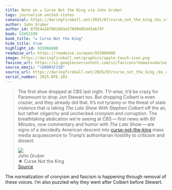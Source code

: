 ```yaml
---
title: Note on ★ Curse Not the King via John Gruber
tags: journalism united-states
canonical: https://daringfireball.net/2025/07/curse_not_the_king_cbs_colbert_trump
author: John Gruber
author_id: 87954a287081893e570d9405d45ab79f
book: 53453199
book_title: "★ Curse Not the King"
hide_title: true
highlight_id: 915966898
readwise_url: https://readwise.io/open/915966898
image: https://daringfireball.net/graphics/apple-touch-icon.png
favicon_url: https://s2.googleusercontent.com/s2/favicons?domain=daringfireball.net
source_emoji: "\U0001F310"
source_url: https://daringfireball.net/2025/07/curse_not_the_king_cbs_colbert_trump#:~:text=The%20first%20shoe,criticism%20and%20dissent.
serial_number: 2025.NTE.103
---
```

> The first shoe dropped at CBS last night. TV-wise, it’d be crazy for Paramount to drop Jon Stewart too. But dropping Colbert is even crazier, and they already did that. It’s not tyranny or the threat of state violence that is taking *The Late Show With Stephen Colbert* off the air, but rather oligarchy and unchecked cronyism and corruption. The breathtaking abdication we’re seeing at CBS — first news with *60 Minutes*, now commentary and humor with *The Late Show* — are signs of a decidedly American descent into [curse-not-the-king](https://www.biblegateway.com/verse/en/Ecclesiastes%2010%3A20) mass media acquiescence to Trump’s authoritarian hostility to criticism and dissent.
> <div class="quoteback-footer"><div class="quoteback-avatar"><img class="mini-favicon" src="https://s2.googleusercontent.com/s2/favicons?domain=daringfireball.net"></div><div class="quoteback-metadata"><div class="metadata-inner"><span style="display:none">FROM:</span><div aria-label="John Gruber" class="quoteback-author"> John Gruber</div><div aria-label="★ Curse Not the King" class="quoteback-title"> ★ Curse Not the King</div></div></div><div class="quoteback-backlink"><a target="_blank" aria-label="go to the full text of this quotation" rel="noopener" href="https://daringfireball.net/2025/07/curse_not_the_king_cbs_colbert_trump#:~:text=The%20first%20shoe,criticism%20and%20dissent." class="quoteback-arrow"> Source</a></div></div>

The normalization of cronyism and fascism is happening through removal of these voices. I’m also puzzled why they went after Colbert before Stewart. 